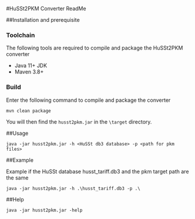 #HuSSt2PKM Converter ReadMe

##Installation and prerequisite

### Toolchain

The following tools are required to compile and package the HuSSt2PKM converter

- Java 11+ JDK
- Maven 3.8+

### Build

Enter the following command to compile and package the converter

	mvn clean package
	
You will then find the `husst2pkm.jar` in the `\target` directory.

##Usage

	java -jar husst2pkm.jar -h <HuSSt db3 database> -p <path for pkm files>

##Example

Example if the HuSSt database husst_tariff.db3 and the pkm target path are the same

	java -jar husst2pkm.jar -h .\husst_tariff.db3 -p .\
	
##Help

	java -jar husst2pkm.jar -help



